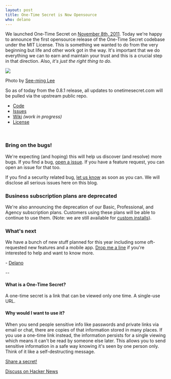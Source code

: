 ```yaml
---
layout: post
title: One-Time Secret is Now Opensource
who: delano
---
```


We launched One-Time Secret on [November 8th, 2011](http://news.ycombinator.com/item?id=3207489). Today we're happy to announce the first opensource release of the One-Time Secret codebase under the MIT License. This is something we wanted to do from the very beginning but life and other work got in the way. It's important that we do everything we can to earn and maintain your trust and this is a crucial step in that direction. Also, *it's just the right thing to do.*

<div class="right lighter inline">
  <a href="http://www.flickr.com/photos/seeminglee/8357585327/"><img src="http://farm9.staticflickr.com/8238/8357585327_c1852189f3_m.jpg" /></a>
  <p class="smallest">Photo by <a href="http://www.flickr.com/photos/seeminglee/8357585327/">See-ming Lee</a></p>
</div>

So as of today from the 0.8.1 release, all updates to onetimesecret.com will be pulled via the upstream public repo.

* [Code](https://github.com/onetimesecret/onetimesecret)
* [Issues](https://github.com/onetimesecret/onetimesecret/issues)
* [Wiki](https://github.com/onetimesecret/onetimesecret/wiki) *(work in progress)*
* [License](https://raw.github.com/onetimesecret/onetimesecret/master/LICENSE.txt)

<br/>

### Bring on the bugs! ###

We're expecting (and hoping) this will help us discover (and resolve) more bugs. If you find a bug, [open a issue](https://github.com/onetimesecret/onetimesecret/issues). If you have a feature request, you can open an issue for that too.

If you find a security related bug, [let us know](https://onetimesecret.com/info/security) as soon as you can. We will disclose all serious issues here on this blog.


### Business subscription plans are deprecated ###

We're also announcing the deprecation of our Basic, Professional, and Agency subscription plans. Customers using these plans will be able to continue to use them. (Note: we are still available for [custom installs](mailto:custom@onetimesecret.com)).


### What's next ###

We have a bunch of new stuff planned for this year including some oft-requested new features and a mobile app. [Drop me a line](mailto:contribute@onetimesecret.com) if you're interested to help and want to know more.

\- [Delano](https://onetimesecret.com/about)

--

#### What is a One-Time Secret? ####

A one-time secret is a link that can be viewed only one time. A single-use URL.

#### Why would I want to use it? ####

When you send people sensitive info like passwords and private links via email or chat, there are copies of that information stored in many places. If you use a one-time link instead, the information persists for a single viewing which means it can't be read by someone else later. This allows you to send sensitive information in a safe way knowing it's seen by one person only. Think of it like a self-destructing message.

<a class="msg" href="https://onetimesecret.com/">Share a secret!</a>


<a href="https://news.ycombinator.com/item?id=5140778" class="hnlink">Discuss on Hacker News</a>
